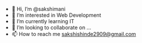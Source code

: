 - 👋 Hi, I’m @sakshimani
- 👀 I’m interested in Web Development
- 🌱 I’m currently learning IT
- 💞️ I’m looking to collaborate on ...
- 📫 How to reach me sakshishinde2909@gmail.com

<!---
sakshimani/sakshimani is a ✨ special ✨ repository because its `README.md` (this file) appears on your GitHub profile.
You can click the Preview link to take a look at your changes.
--->

